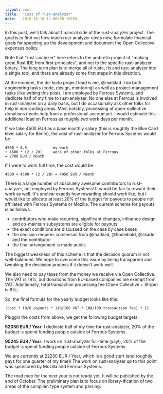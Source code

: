 ```yaml
---
layout: post
title:  "Cost of rust-analyzer"
date:   2019-10-16 11:00:00 +0200
---
```


In this post, we'll talk about financial side of the rust-analyzer project.
The goal is to find out how much rust-analyzer costs now, formulate financial goals for speeding up the development and document the Open Collective expenses policy.

Note that "rust-analyzer" here refers to the umbrella project of "making great Rust IDE from first-principles", and not to the specific rust-analyzer binary.
The long term plan is to merge all of rustc, rls and rust-analyzer into a single tool, and there are already some first steps in this direction.

At the moment, the de-facto project lead is me, @matklad.
I do both engineering tasks (code, design, mentoring) as well as project-management tasks (like writing this post).
I am employed by Ferrous Systems, and dedicate half of my time to rust-analyzer.
No one else at Ferrous is involved in rust-analyzer on a daily basis, but I do occasionally ask other folks for help in non-coding areas.
Most notably, processing of open-collective donations needs help from a professional accountant.
I would estimate this additional load on Ferrous as roughly two work days per month.

If we take 4500 EUR as a base monthly salary (this is roughtly the Blue Card level salary for Berlin), the cost of rust-analyzer for Ferrous Systems would be

```
4500 * 0.5            my work
+ 4500 * (2 / 20)     work of other folks at Ferrous
= 2700 EUR / Month
```

If I were to work full time, the cost would be

```
4500 + 4500 * (2 / 20) = 4950 EUR / Month
```

There is a large number of  absolutely awesome contributors to rust-analyzer, not employed by Ferrous Systems!
It would be fair to reward their work as well.
It's unclear exactly how rewarding should work like, but I would like to allocate at least 20% of the budget for payouts to people not affiliated with Ferrous Systems or Mozilla.
The current scheme for payouts is as follows:

* contributors who make recurring, significant changes, influence design and co-maintain subsystems are eligible for payouts
* the exact conditions are discussed on the case by case bases
* the decision requires consensus from @matklad, @flodiebold, @skade and the contributor
* the final arrangement is made public

The biggest weakness of this scheme is that the decision quorum is not well-balanced.
We hope to overcome this issue by being transparent and tweaking the descision process if it doesn't work well.

We also need to pay taxes from the money we receive via Open Collective.
The VAT is 19%, but donations from EU-based companies are exempt from VAT.
Additionally, total transaction processing fee (Open Collective + Stripe) is 8%;

So, the final formula for the yearly budget looks like this:

```
(cost * 10/8 payouts * 119/100 VAT * 108/100 transaction fee) * 12
```

Pluggin the costs from above, we get the following budget targets:

**52050 EUR / Year**: I dedicate half of my time for rust-analyzer, 20% of the budget is spend funding people outside of Ferrous Systems.

**95245 EUR / Year**: I work on rust-analyzer full-time (yay!), 20% of the budget is spend funding people outside of Ferrous Systems.

We are currently at 22280 EUR / Year, which is a good start (and roughtly pays for one quarter of my time)! The work on rust-analyzer up to this point was sponsored by Mozilla and Ferrous Systems.

The road map for the next year is not ready yet.
It will be published by the end of October.
The preliminary plan is to focus on library-ification of two areas of the compiler: type system and parsing.
